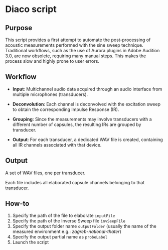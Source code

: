 # Diaco script

## Purpose

This script provides a first attempt to automate the post-processing of acoustic measurements performed with the sine sweep technique.
Traditional workflows, such as the use of Aurora plugins in Adobe Audition 3.0, are now obsolete, requiring many manual steps. This makes the process slow and highly prone to user errors.

## Workflow

- **Input**: Multichannel audio data acquired through an audio interface from multiple microphones (transducers).

- **Deconvolution**: Each channel is deconvolved with the excitation sweep to obtain the corresponding Impulse Response (IR).

- **Grouping**: Since the measurements may involve transducers with a different number of capsules, the resulting IRs are grouped by transducer.

- **Output**: For each transducer, a dedicated WAV file is created, containing all IR channels associated with that device.

## Output

A set of WAV files, one per transducer.

Each file includes all elaborated capsule channels belonging to that transducer.

## How-to

1. Specify the path of the file to elaborate `inputFile` 
2. Specify the path of the Inverse Sweep file `invSeepFile`
3. Specify the output folder name `outputFolder` (usually the name of the measured environment e.g.: *zagreb-national-thater*)
4. Specify the output partial name as `probeLabel` 
5. Launch the script